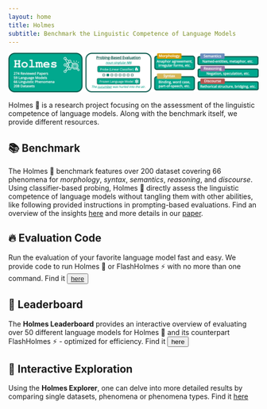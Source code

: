 ```yaml
---
layout: home
title: Holmes
subtitle: Benchmark the Linguistic Competence of Language Models
---
```


![Drag Racing](assets/img/benchmark.jpg)

Holmes 🔎 is a research project focusing on the assessment of the linguistic competence of language models.
Along with the benchmark itself, we provide different resources.


## 📚 Benchmark
The Holmes 🔎 benchmark features over 200 dataset covering 66 phenomena for *morphology*, *syntax*, *semantics*, *reasoning*, and *discourse*.
Using classifier-based probing, Holmes 🔎 directly assess the linguistic competence of language models without tangling them with other abilities, like following provided instructions in prompting-based evaluations.
Find an overview of the insights [here](https://holmes-benchmark.github.io/insights/) and more details in our [paper](todo).

## 🔥 Evaluation Code
Run the evaluation of your favorite language model fast and easy. We provide code to run Holmes 🔎 or FlashHolmes ⚡ with no more than one command.
Find it  <button name="button">[here](https://github.com/Holmes-Benchmark/holmes-evaluation)</button>

## 🚀 Leaderboard
The **Holmes Leaderboard** provides an interactive overview of evaluating over 50 different language models for Holmes 🔎 and its counterpart FlashHolmes ⚡ - optimized for efficiency.
Find it <button onclick="window.location.href='https://holmes-leaderboard.streamlit.app';">here</button>

## 🔎 Interactive Exploration
Using the **Holmes Explorer**, one can delve into more detailed results by comparing single datasets, phenomena or phenomena types.
Find it [here](https://holmes-explorer.streamlit.app)
